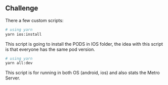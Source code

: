 ## Challenge

There a few custom scripts:

```bash
# using yarn
yarn ios:install
```

This script is going to install the PODS in IOS folder, the idea with this script is that everyone has the same pod version.

```bash
# using yarn
yarn all:dev
```

This script is for running in both OS (android, ios) and also stats the Metro Server.
